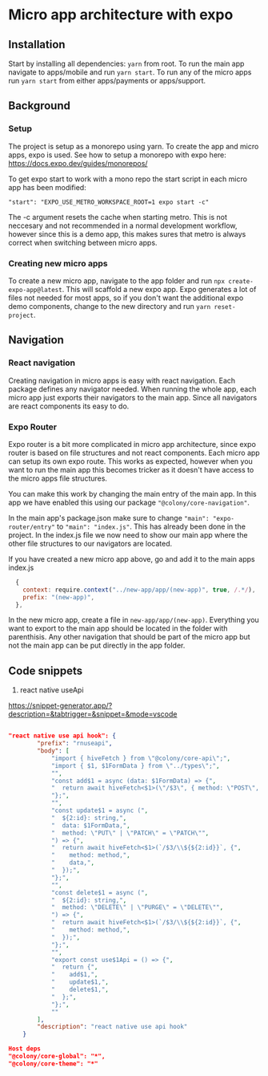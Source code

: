# Micro app architecture with expo

## Installation

Start by installing all dependencies:
`yarn` from root. To run the main app navigate to apps/mobile and run `yarn start`. To run any of the micro apps run `yarn start` from either apps/payments or apps/support.

## Background

### Setup

The project is setup as a monorepo using yarn. To create the app and micro apps, expo is used. See how to setup a monorepo with expo here: https://docs.expo.dev/guides/monorepos/

To get expo start to work with a mono repo the start script in each micro app has been modified:

`"start": "EXPO_USE_METRO_WORKSPACE_ROOT=1 expo start -c"`

The -c argument resets the cache when starting metro. This is not neccesary and not recommended in a normal development workflow, however since this is a demo app, this makes sures that metro is always correct when switching between micro apps.

### Creating new micro apps

To create a new micro app, navigate to the app folder and run `npx create-expo-app@latest`. This will scaffold a new expo app. Expo generates a lot of files not needed for most apps, so if you don't want the additional expo demo components, change to the new directory and run `yarn reset-project`.

## Navigation

### React navigation

Creating navigation in micro apps is easy with react navigation. Each package defines any navigator needed. When running the whole app, each micro app just exports their navigators to the main app. Since all navigators are react components its easy to do.

### Expo Router

Expo router is a bit more complicated in micro app architecture, since expo router is based on file structures and not react components. Each micro app can setup its own expo route. This works as expected, however when you want to run the main app this becomes tricker as it doesn't have access to the micro apps file structures.

You can make this work by changing the main entry of the main app. In this app we have enabled this using our package `"@colony/core-navigation"`.

In the main app's package.json make sure to change `"main": "expo-router/entry"` to `"main": "index.js"`. This has already been done in the project. In the index.js file we now need to show our main app where the other file structures to our navigators are located.

If you have created a new micro app above, go and add it to the main apps index.js

```js
  {
    context: require.context("../new-app/app/(new-app)", true, /.*/),
    prefix: "(new-app)",
  },
```

In the new micro app, create a file in `new-app/app/(new-app)`. Everything you want to export to the main app should be located in the folder with parenthisis. Any other navigation that should be part of the micro app but not the main app can be put directly in the app folder.

## Code snippets

1. react native useApi

https://snippet-generator.app/?description=&tabtrigger=&snippet=&mode=vscode

```json

"react native use api hook": {
		"prefix": "rnuseapi",
		"body": [
			"import { hiveFetch } from \"@colony/core-api\";",
			"import { $1, $1FormData } from \"../types\";",
			"",
			"const add$1 = async (data: $1FormData) => {",
			"  return await hiveFetch<$1>(\"/$3\", { method: \"POST\", data });",
			"};",
			"",
			"const update$1 = async (",
			"  ${2:id}: string,",
			"  data: $1FormData,",
			"  method: \"PUT\" | \"PATCH\" = \"PATCH\"",
			") => {",
			"  return await hiveFetch<$1>(`/$3/\\${${2:id}}`, {",
			"    method: method,",
			"    data,",
			"  });",
			"};",
			"",
			"const delete$1 = async (",
			"  ${2:id}: string,",
			"  method: \"DELETE\" | \"PURGE\" = \"DELETE\"",
			") => {",
			"  return await hiveFetch<$1>(`/$3/\\${${2:id}}`, {",
			"    method: method,",
			"  });",
			"};",
			"",
			"export const use$1Api = () => {",
			"  return {",
			"    add$1,",
			"    update$1,",
			"    delete$1,",
			"  };",
			"};",
			""
		],
		"description": "react native use api hook"
	}
```


```json
Host deps
"@colony/core-global": "*",
"@colony/core-theme": "*"

```